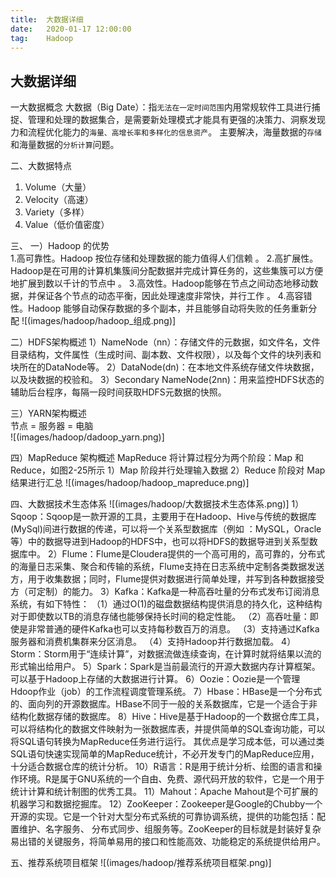 ```yaml
---
title:  大数据详细
date:   2020-01-17 12:00:00
tag:    Hadoop
---
```


## 大数据详细

一大数据概念
大数据（Big Date）：指`无法在一定时间范围`内用常规软件工具进行捕捉、管理和处理的数据集合，是需要新处理模式才能具有更强的决策力、洞察发现力和流程优化能力的`海量、高增长率和多样化的信息资产`。
主要解决，海量数据的`存储`和海量数据的`分析计算`问题。

二、大数据特点
1. Volume（大量）
2. Velocity（高速）
3. Variety（多样）   
4. Value（低价值密度）

三、
一）Hadoop 的优势   
1.高可靠性。Hadoop 按位存储和处理数据的能力值得人们信赖 。
2.高扩展性。Hadoop是在可用的计算机集簇间分配数据并完成计算任务的，这些集簇可以方便地扩展到数以千计的节点中 。
3.高效性。Hadoop能够在节点之间动态地移动数据，并保证各个节点的动态平衡，因此处理速度非常快，并行工作  。
4.高容错性。Hadoop 能够自动保存数据的多个副本，并且能够自动将失败的任务重新分配
![(images/hadoop/hadoop_组成.png)]   

二）HDFS架构概述
1）NameNode（nn）：存储文件的元数据，如文件名，文件目录结构，文件属性（生成时间、副本数、文件权限），以及每个文件的块列表和块所在的DataNode等。
2）DataNode(dn)：在本地文件系统存储文件块数据，以及块数据的校验和。
3）Secondary NameNode(2nn)：用来监控HDFS状态的辅助后台程序，每隔一段时间获取HDFS元数据的快照。

三）YARN架构概述   
节点 = 服务器 = 电脑   
![(images/hadoop/dadoop_yarn.png)]

四）MapReduce 架构概述
MapReduce 将计算过程分为两个阶段：Map 和 Reduce，如图2-25所示
1）Map 阶段并行处理输入数据
2）Reduce 阶段对 Map 结果进行汇总
![(images/hadoop/hadoop_mapreduce.png)]

四、大数据技术生态体系
![(images/hadoop/大数据技术生态体系.png)]
1）Sqoop：Sqoop是一款开源的工具，主要用于在Hadoop、Hive与传统的数据库(MySql)间进行数据的传递，可以将一个关系型数据库（例如 ：MySQL，Oracle 等）中的数据导进到Hadoop的HDFS中，也可以将HDFS的数据导进到关系型数据库中。
2）Flume：Flume是Cloudera提供的一个高可用的，高可靠的，分布式的海量日志采集、聚合和传输的系统，Flume支持在日志系统中定制各类数据发送方，用于收集数据；同时，Flume提供对数据进行简单处理，并写到各种数据接受方（可定制）的能力。
3）Kafka：Kafka是一种高吞吐量的分布式发布订阅消息系统，有如下特性：
（1）通过O(1)的磁盘数据结构提供消息的持久化，这种结构对于即使数以TB的消息存储也能够保持长时间的稳定性能。
（2）高吞吐量：即使是非常普通的硬件Kafka也可以支持每秒数百万的消息。
（3）支持通过Kafka服务器和消费机集群来分区消息。
（4）支持Hadoop并行数据加载。
4）Storm：Storm用于“连续计算”，对数据流做连续查询，在计算时就将结果以流的形式输出给用户。
5）Spark：Spark是当前最流行的开源大数据内存计算框架。可以基于Hadoop上存储的大数据进行计算。
6）Oozie：Oozie是一个管理Hdoop作业（job）的工作流程调度管理系统。
7）Hbase：HBase是一个分布式的、面向列的开源数据库。HBase不同于一般的关系数据库，它是一个适合于非结构化数据存储的数据库。
8）Hive：Hive是基于Hadoop的一个数据仓库工具，可以将结构化的数据文件映射为一张数据库表，并提供简单的SQL查询功能，可以将SQL语句转换为MapReduce任务进行运行。 其优点是学习成本低，可以通过类SQL语句快速实现简单的MapReduce统计，不必开发专门的MapReduce应用，十分适合数据仓库的统计分析。
10）R语言：R是用于统计分析、绘图的语言和操作环境。R是属于GNU系统的一个自由、免费、源代码开放的软件，它是一个用于统计计算和统计制图的优秀工具。
11）Mahout：Apache Mahout是个可扩展的机器学习和数据挖掘库。
12）ZooKeeper：Zookeeper是Google的Chubby一个开源的实现。它是一个针对大型分布式系统的可靠协调系统，提供的功能包括：配置维护、名字服务、 分布式同步、组服务等。ZooKeeper的目标就是封装好复杂易出错的关键服务，将简单易用的接口和性能高效、功能稳定的系统提供给用户。


五、推荐系统项目框架
![(images/hadoop/推荐系统项目框架.png)]

